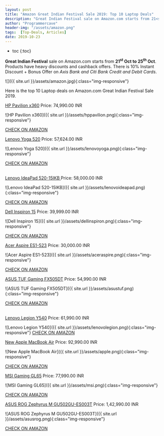 ```yaml
---
layout: post
title: "Amazon Great Indian Festival Sale 2019: Top 10 Laptop Deals"
description: "Great Indian Festival sale on Amazon.com starts from 21<sup>st</sup> Oct to 25<sup>th</sup> Oct. Products have heavy discounts and cashback offers. There is 10% Instant Discount + Bonus Offer on Axis Bank and Citi Bank Credit and Debit Cards."
author: "Programmercave"
header-img: "/assets/amazon.png"
tags:  [Top-Deals, Articles]
date: 2019-10-23
---
```

* toc
{:toc}

**Great Indian Festival** sale on Amazon.com starts from **21<sup>st</sup> Oct to 25<sup>th</sup> Oct**. Products have heavy discounts and cashback offers. There is 10% Instant Discount + Bonus Offer on *Axis Bank and Citi Bank Credit and Debit Cards*.

![]({{ site.url }}/assets/amazon.jpg){:class="img-responsive"}

Here is the top 10 Laptop deals on Amazon.com Great Indian Festival Sale 2019.

[HP Pavilion x360](https://amzn.to/2pIChei) Price: 74,990.00 INR<br/>

![HP Pavilion x360]({{ site.url }}/assets/hppavilion.png){:class="img-responsive"} 
   
[CHECK ON AMAZON](https://amzn.to/2pIChei)

[Lenovo Yoga 520](https://amzn.to/2p6XGOm) Price: 57,624.00 INR<br/>

![Lenovo Yoga 520]({{ site.url }}/assets/lenovoyoga.png){:class="img-responsive"} 

[CHECK ON AMAZON](https://amzn.to/2p6XGOm)
 <br/><input type="hidden" name="IL_IN_ARTICLE"> <br/>

[Lenovo IdeaPad 520-15IKB ](https://amzn.to/33ZyXdp) Price: 58,000.00 INR<br/>

![Lenovo IdeaPad 520-15IKB]({{ site.url }}/assets/lenovoideapad.png){:class="img-responsive"} 

[CHECK ON AMAZON](https://amzn.to/33ZyXdp)

[Dell Inspiron 15](https://amzn.to/2MEv8Vc) Price: 39,999.00 INR<br/>

![Dell Inspiron 15]({{ site.url }}/assets/dellinspiron.png){:class="img-responsive"} 

[CHECK ON AMAZON](https://amzn.to/2MEv8Vc)

[Acer Aspire ES1-523](https://amzn.to/2p5dUr6) Price: 30,000.00 INR<br/>

![Acer Aspire ES1-523]({{ site.url }}/assets/aceraspire.png){:class="img-responsive"} 

[CHECK ON AMAZON](https://amzn.to/2p5dUr6)

[ASUS TUF Gaming FX505DT](https://amzn.to/2MF4Baj) Price: 54,990.00 INR<br/>

![ASUS TUF Gaming FX505DT]({{ site.url }}/assets/asustuf.png){:class="img-responsive"} 

[CHECK ON AMAZON](https://amzn.to/2MF4Baj)
 <br/><input type="hidden" name="IL_IN_ARTICLE"> <br/>

[Lenovo Legion Y540](https://amzn.to/2MIIWhP) Price: 61,990.00 INR<br/>

![Lenovo Legion Y540]({{ site.url }}/assets/lenovolegion.png){:class="img-responsive"} 
[CHECK ON AMAZON](https://amzn.to/2MIIWhP)

[New Apple MacBook Air](https://amzn.to/2N8YSbN) Price: 92,990.00 INR<br/>

![New Apple MacBook Air]({{ site.url }}/assets/apple.png){:class="img-responsive"} 

[CHECK ON AMAZON](https://amzn.to/2N8YSbN)

[MSI Gaming GL65](https://amzn.to/2N5m6zB) Price: 77,990.00 INR<br/>

![MSI Gaming GL65]({{ site.url }}/assets/msi.png){:class="img-responsive"} 
   
[CHECK ON AMAZON](https://amzn.to/2N5m6zB)

[ASUS ROG Zephyrus M GU502GU-ES003T](https://amzn.to/2oXdP99) Price: 1,42,990.00 INR<br/>

![ASUS ROG Zephyrus M GU502GU-ES003T]({{ site.url }}/assets/asusrog.png){:class="img-responsive"} 
   
[CHECK ON AMAZON](https://amzn.to/2oXdP99)


